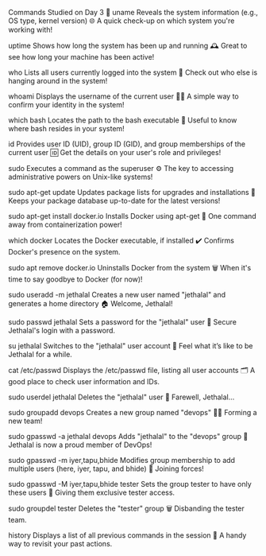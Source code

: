 Commands Studied on Day 3 🎉
uname
Reveals the system information (e.g., OS type, kernel version) 🌐
A quick check-up on which system you're working with!

uptime
Shows how long the system has been up and running 🕰️
Great to see how long your machine has been active!

who
Lists all users currently logged into the system 👥
Check out who else is hanging around in the system!

whoami
Displays the username of the current user 🙋‍♂️
A simple way to confirm your identity in the system!

which bash
Locates the path to the bash executable 📍
Useful to know where bash resides in your system!

id
Provides user ID (UID), group ID (GID), and group memberships of the current user 🆔
Get the details on your user's role and privileges!

sudo
Executes a command as the superuser ⚙️
The key to accessing administrative powers on Unix-like systems!

sudo apt-get update
Updates package lists for upgrades and installations 🔄
Keeps your package database up-to-date for the latest versions!

sudo apt-get install docker.io
Installs Docker using apt-get 🐳
One command away from containerization power!

which docker
Locates the Docker executable, if installed ✔️
Confirms Docker's presence on the system.

sudo apt remove docker.io
Uninstalls Docker from the system 🗑️
When it's time to say goodbye to Docker (for now)!

sudo useradd -m jethalal
Creates a new user named "jethalal" and generates a home directory 🏠
Welcome, Jethalal!

sudo passwd jethalal
Sets a password for the "jethalal" user 🔑
Secure Jethalal's login with a password.

su jethalal
Switches to the "jethalal" user account 🔄
Feel what it’s like to be Jethalal for a while.

cat /etc/passwd
Displays the /etc/passwd file, listing all user accounts 🗂️
A good place to check user information and IDs.

sudo userdel jethalal
Deletes the "jethalal" user 🚫
Farewell, Jethalal...

sudo groupadd devops
Creates a new group named "devops" 👨‍💻
Forming a new team!

sudo gpasswd -a jethalal devops
Adds "jethalal" to the "devops" group 🔗
Jethalal is now a proud member of DevOps!

sudo gpasswd -m iyer,tapu,bhide
Modifies group membership to add multiple users (here, iyer, tapu, and bhide) 👥
Joining forces!

sudo gpasswd -M iyer,tapu,bhide tester
Sets the group tester to have only these users 👤
Giving them exclusive tester access.

sudo groupdel tester
Deletes the "tester" group 🗑️
Disbanding the tester team.

history
Displays a list of all previous commands in the session 📜
A handy way to revisit your past actions.
